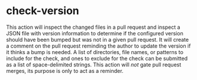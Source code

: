 # check-version

This action will inspect the changed files in a pull request and inspect a JSON file with version information to determine if the configured version should have been bumped but was not in a given pull request. It will create a comment on the pull request reminding the author to update the version if it thinks a bump is needed. A list of directories, file names, or patterns to include for the check, and ones to exclude for the check can be submitted as a list of space-delimited strings. This action will *not* gate pull request merges, its purpose is only to act as a reminder.
